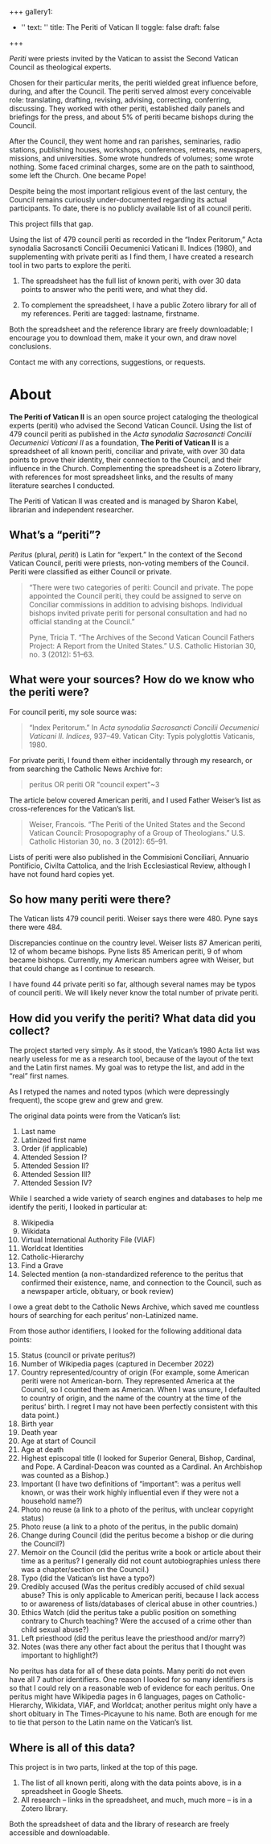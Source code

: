 +++
gallery1:
  - ''
text: ''
title: The Periti of Vatican II
toggle: false
draft: false


+++

_Periti_ were priests invited by the Vatican to assist the Second Vatican Council as theological experts. 

Chosen for their particular merits, the periti wielded great influence before, during, and after the Council. The periti served almost every conceivable role: translating, drafting, revising, advising, correcting, conferring, discussing. They worked with other periti, established daily panels and briefings for the press, and about 5% of periti became bishops during the Council. 

After the Council, they went home and ran parishes,  seminaries, radio stations, publishing houses, workshops, conferences, retreats, newspapers, missions, and universities. Some wrote hundreds of volumes; some wrote nothing. Some faced criminal charges, some are on the path to sainthood, some left the Church. One became Pope! 

Despite being the most important religious event of the last century, the Council remains curiously under-documented regarding its actual participants. To date, there is no publicly available list of all council periti.

This project fills that gap.

Using the list of 479 council periti as recorded in the “Index Peritorum,” Acta synodalia Sacrosancti Concilii Oecumenici Vaticani II. Indices (1980), and supplementing with private periti as I find them, I have created a research tool in two parts to explore the periti. 

1) The spreadsheet has the full list of known periti, with over 30 data points to answer who the periti were, and what they did. 

2) To complement the spreadsheet, I have a public Zotero library for all of my references. Periti are tagged: lastname, firstname. 

Both the spreadsheet and the reference library are freely downloadable; I encourage you to download them, make it your own, and draw novel conclusions.

Contact me with any corrections, suggestions, or requests. 

# About 

**The Periti of Vatican II** is an open source project cataloging the theological experts (periti) who advised the Second Vatican Council. Using the list of 479 council periti as published in the _Acta synodalia Sacrosancti Concilii Oecumenici Vaticani II_ as a foundation, **The Periti of Vatican II** is a spreadsheet of all known periti, conciliar and private, with over 30 data points to prove their identity, their connection to the Council, and their influence in the Church. Complementing the spreadsheet is a Zotero library, with references for most spreadsheet links, and the results of many literature searches I conducted. 

The Periti of Vatican II  was created and is managed by Sharon Kabel, librarian and independent researcher. 

## What’s a “periti”?

_Peritus_ (plural, _periti_) is Latin for “expert.” In the context of the Second Vatican Council, periti were priests, non-voting members of the Council. Periti were classified as either Council or private. 

> “There were two categories of periti: Council and private. The pope appointed the Council periti, they could be assigned to serve on Conciliar commissions in addition to advising bishops. Individual bishops invited private periti for personal consultation and had no official standing at the Council.”
> 
> Pyne, Tricia T. “The Archives of the Second Vatican Council Fathers Project: A Report from the United States.” U.S. Catholic Historian 30, no. 3 (2012): 51–63.

## What were your sources? How do we know who the periti were? 

For council periti, my sole source was: 

> “Index Peritorum.” In _Acta synodalia Sacrosancti Concilii Oecumenici Vaticani II. Indices,_ 937–49. Vatican City: Typis polyglottis Vaticanis, 1980.

For private periti, I found them either incidentally through my research, or from searching the Catholic News Archive for: 

> peritus OR periti OR "council expert"~3

The article below covered American periti, and I used Father Weiser’s list as cross-references for the Vatican’s list. 

> Weiser, Francois. “The Periti of the United States and the Second Vatican Council: Prosopography of a Group of Theologians.” U.S. Catholic Historian 30, no. 3 (2012): 65–91.

Lists of periti were also published in the Commisioni Conciliari, Annuario Pontificio, Civilta Cattolica, and the Irish Ecclesiastical Review, although I have not found hard copies yet. 

## So how many periti were there? 

The Vatican lists 479 council periti. Weiser says there were 480. Pyne says there were 484. 

Discrepancies continue on the country level. Weiser lists 87 American periti, 12 of whom became bishops. Pyne lists 85 American periti, 9 of whom became bishops. Currently, my American numbers agree with Weiser, but that could change as I continue to research. 

I have found 44 private periti so far, although several names may be typos of council periti. We will likely never know the total number of private periti. 

## How did you verify the periti? What data did you collect? 

The project started very simply. As it stood, the Vatican’s 1980 Acta list was nearly useless for me as a research tool, because of the layout of the text and the Latin first names. My goal was to retype the list, and add in the “real” first names. 

As I retyped the names and noted typos (which were depressingly frequent), the scope grew and grew and grew. 

The original data points were from the Vatican’s list:

1. Last name 
2. Latinized first name 
3. Order (if applicable)
4. Attended Session I?
5. Attended Session II?
6. Attended Session III?
7. Attended Session IV?

While I searched a wide variety of search engines and databases to help me identify the periti, I looked in particular at:

8. Wikipedia
9. Wikidata
10. Virtual International Authority File (VIAF)
11. Worldcat Identities 
12. Catholic-Hierarchy
13. Find a Grave
14. Selected mention (a non-standardized reference to the peritus that confirmed their existence, name, and connection to the Council, such as a newspaper article, obituary, or book review) 

I owe a great debt to the Catholic News Archive, which saved me countless hours of searching for each peritus’ non-Latinized name. 

From those author identifiers, I looked for the following additional data points: 

15. Status (council or private peritus?)
16. Number of Wikipedia pages (captured in December 2022)
17. Country represented/country of origin (For example, some American periti were not American-born. They represented America at the Council, so I counted them as American. When I was unsure, I defaulted to country of origin, and the name of the country at the time of the peritus’ birth. I regret I may not have been perfectly consistent with this data point.)
18. Birth year 
19. Death year 
20. Age at start of Council
21. Age at death 
22. Highest episcopal title (I looked for Superior General, Bishop, Cardinal, and Pope. A Cardinal-Deacon was counted as a Cardinal. An Archbishop was counted as a Bishop.) 
23. Important (I have two definitions of “important”: was a peritus well known, or was their work highly influential even if they were not a household name?)
24. Photo no reuse (a link to a photo of the peritus, with unclear copyright status)
25. Photo reuse (a link to a photo of the peritus, in the public domain)
26. Change during Council (did the peritus become a bishop or die during the Council?)
27. Memoir on the Council (did the peritus write a book or article about their time as a peritus? I generally did not count autobiographies unless there was a chapter/section on the Council.) 
28. Typo (did the Vatican’s list have a typo?)
29. Credibly accused (Was the peritus credibly accused of child sexual abuse? This is only applicable to American periti, because I lack access to or awareness of lists/databases of clerical abuse in other countries.) 
30. Ethics Watch (did the peritus take a public position on something contrary to Church teaching? Were the accused of a crime other than child sexual abuse?) 
31. Left priesthood (did the peritus leave the priesthood and/or marry?) 
32. Notes (was there any other fact about the peritus that I thought was important to highlight?)

No peritus has data for all of these data points. Many periti do not even have all 7 author identifiers. One reason I looked for so many identifiers is so that I could rely on a reasonable web of evidence for each peritus. One peritus might have Wikipedia pages in 6 languages, pages on Catholic-Hierarchy, Wikidata, VIAF, and Worldcat; another peritus might only have a short obituary in The Times-Picayune to his name. Both are enough for me to tie that person to the Latin name on the Vatican’s list. 

## Where is all of this data? 

This project is in two parts, linked at the top of this page.

1. The list of all known periti, along with the data points above, is in a spreadsheet in Google Sheets. 
2. All research – links in the spreadsheet, and much, much more – is in a Zotero library. 

Both the spreadsheet of data and the library of research are freely accessible and downloadable. 


